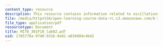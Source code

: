 ```yaml
---
content_type: resource
description: This resource contains information related to oscillations.
file: /media/https%3A/open-learning-course-data-rc.s3.amazonaws.com/6-301-solid-state-circuits-fall-2010/1785778a974093169e81a034984c4b42_MIT6_301F10_lab02.pdf
file_type: application/pdf
resourcetype: Document
title: MIT6_301F10_lab02.pdf
uid: 1785778a-9740-9316-9e81-a034984c4b42
---
```

